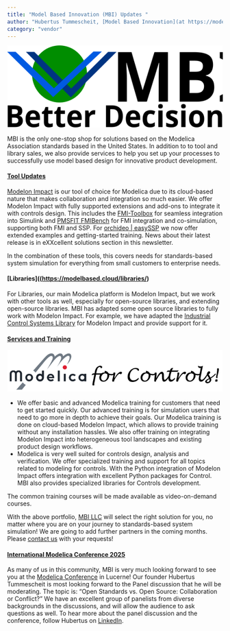 ```yaml
---
title: "Model Based Innovation (MBI) Updates "
author: "Hubertus Tummescheit, [Model Based Innovation](at https://modelbased.cloud/)"
category: "vendor"
---
```

![](MBI-LLC.svg "MBI Logo")

MBI is the only one-stop shop for solutions based on the Modelica Association standards based in the United States. In addition to to tool and library sales, 
we also provide services to help you set up your processes to successfully use model based design for innovative product development.    

#### [Tool Updates](https://modelbased.cloud/tools/)

[Modelon Impact](https://modelon.com/modelon-impact/) is our tool of choice for Modelica due to its cloud-based nature that makes collaboration and integration so much easier. 
We offer Modelon Impact with fully supported extensions and add-ons to integrate it with controls design. This includes the [FMI-Toolbox](https://modelon.com/fmi-toolbox/) 
for seamless integration into Simulink and [PMSFIT FMIBench](https://modelbased.cloud/tools/fmi/) for FMI integration and co-simulation, supporting both FMI and SSP. 
For [orchideo \| easySSP](https://www.exxcellent.de/orchideo-easy-ssp) we now offer extended examples and getting-started training. News about their latest release is in eXXcellent solutions section in this newsletter.  

In the combination of these tools, this covers needs for standards-based system simulation for everything from small customers to enterprise needs. 

#### [Libraries]((https://modelbased.cloud/libraries/)

For Libraries, our main Modelica platform is Modelon Impact, but we work with other tools as well, especially for open-source libraries, and extending open-source libraries. MBI has adapted some open source libraries to fully work with Modelon Impact. For example, we have adapted the [Industrial Control Systems Library](https://github.com/hubertus65/IndustrialControlSystems) for Modelon Impact and provide support for it.  

#### [Services and Training](https://modelbased.cloud/services/)

![](ModelicaControls.png "Controls in Modelica")
- We offer basic and advanced Modelica training for customers that need to get started quickly. Our advanced training is for simulation users that need to go more in depth to achieve their goals. Our Modelica training is done on cloud-based Modelon Impact, which allows to provide training without any installation hassles. We also offer training on integrating Modelon Impact into heterogeneous tool landscapes and existing product design workflows.
- Modelica is very well suited for controls design, analysis and verification. We offer specialized training and support for all topics related to modeling for controls. With the Python integration of Modelon Impact offers integration with excellent Python packages for Control. MBI also provides specialized libraries for Controls development.

The common training courses will be made available as video-on-demand courses.

With the above portfolio, [MBI LLC](https://modelbased.cloud/) will select the right solution for you, no matter where you are on your journey to standards-based system simulation! We are going to add further partners in the coming months.
Please [contact us](https://modelbased.cloud/company/) with your requests!  

#### [International Modelica Conference 2025](https://modelica.org/events/modelica2025/#registration-and-accommodation)

As many of us in this community, MBI is very much looking forward to see you at the [Modelica Conference](https://modelica.org/events/modelica2025/#registration-and-accommodation) in Lucerne! Our founder Hubertus Tummescheit is most looking forward to the Panel discussion that he will be moderating. The topic is: “Open Standards vs. Open Source: Collaboration or Conflict?” We have an excellent group of panelists from diverse backgrounds in the discussions, and will allow the audience to ask questions as well. To hear more about the panel discussion and the conference, follow Hubertus on [LinkedIn](https://www.linkedin.com/in/hubertus-tummescheit-5220752/).


